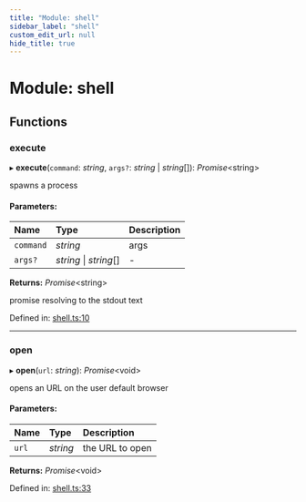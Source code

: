 ```yaml
---
title: "Module: shell"
sidebar_label: "shell"
custom_edit_url: null
hide_title: true
---
```


# Module: shell

## Functions

### execute

▸ **execute**(`command`: *string*, `args?`: *string* \| *string*[]): *Promise*<string\>

spawns a process

#### Parameters:

Name | Type | Description |
:------ | :------ | :------ |
`command` | *string* | args   |
`args?` | *string* \| *string*[] | - |

**Returns:** *Promise*<string\>

promise resolving to the stdout text

Defined in: [shell.ts:10](https://github.com/tauri-apps/tauri/blob/29a1c33a/api/src/shell.ts#L10)

___

### open

▸ **open**(`url`: *string*): *Promise*<void\>

opens an URL on the user default browser

#### Parameters:

Name | Type | Description |
:------ | :------ | :------ |
`url` | *string* | the URL to open    |

**Returns:** *Promise*<void\>

Defined in: [shell.ts:33](https://github.com/tauri-apps/tauri/blob/29a1c33a/api/src/shell.ts#L33)
